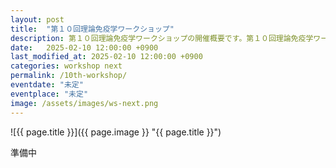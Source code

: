 ```yaml
---
layout: post
title:  "第１０回理論免疫学ワークショップ"
description: 第１０回理論免疫学ワークショップの開催概要です。第１０回理論免疫学ワークショップの開催日・開催場所・開催趣旨・共催情報などを確認できます。第１０回理論免疫学ワークショップの参加登録はこちらから。
date:   2025-02-10 12:00:00 +0900
last_modified_at: 2025-02-10 12:00:00 +0900
categories: workshop next
permalink: /10th-workshop/
eventdate: "未定"
eventplace: "未定"
image: /assets/images/ws-next.png
---
```


![{{ page.title }}]({{ page.image }} "{{ page.title }}")

準備中